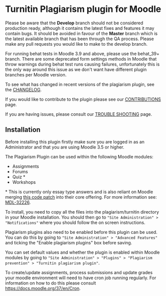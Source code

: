 Turnitin Plagiarism plugin for Moodle
=====================================

Please be aware that the **Develop** branch should not be considered production ready, although it contains the latest fixes and features it may contain bugs. It should be avoided in favour of the **Master** branch which is the latest available branch that has been through the QA process. Please make any pull requests you would like to make to the develop branch.

For running behat tests in Moodle 3.9 and above, please use the behat_39+ branch. There are some deprecated form settings methods in Moodle that throw warnings during behat test runs causing failures, unfortunately this is the only way around this issue as we don't want have different plugin branches per Moodle version. 

To see what has changed in recent versions of the plagiarism plugin, see the [CHANGELOG](https://github.com/turnitin/moodle-plagiarism_turnitin/blob/master/CHANGELOG.md).

If you would like to contribute to the plugin please see our [CONTRIBUTIONS](https://github.com/turnitin/moodle-plagiarism_turnitin/blob/master/CONTRIBUTIONS.md) page.

If you are having issues, please consult our [TROUBLE SHOOTING](https://github.com/turnitin/moodle-plagiarism_turnitin/blob/master/TROUBLESHOOTING.md) page.

Installation
------------

Before installing this plugin firstly make sure you are logged in as an Administrator and that you are using Moodle 3.5 or higher.

The Plagiarism Plugin can be used within the following Moodle modules:

- Assignments
- Forums
- Quiz *
- Workshops

\* This is currently only essay type answers and is also reliant on Moodle merging [this code patch](https://github.com/moodle/moodle/commit/7a8e3ec4b13408d18734ab46bdb03b2da55f317d) into their core offering. For more information see: [MDL-32226](https://tracker.moodle.org/browse/MDL-32226).

To install, you need to copy all the files into the plagiarism/turnitin directory in your Moodle installation. You should then go to `"Site Administration" > "Notifications"` where you should follow the on screen instructions.

Plagiarism plugins also need to be enabled before this plugin can be used. You can do this by going to `"Site Administration" > "Advanced Features"` and ticking the "Enable plagiarism plugins" box before saving.

You can set default values and whether the plugin is enabled within Moodle modules by going to `"Site Administration" > "Plugins" > "Plagiarism prevention" > "Turnitin plagiarism plugin"`.

To create/update assignments, process submissions and update grades your moodle environment will need to have cron job running regularly. For information on how to do this please consult https://docs.moodle.org/37/en/Cron.
